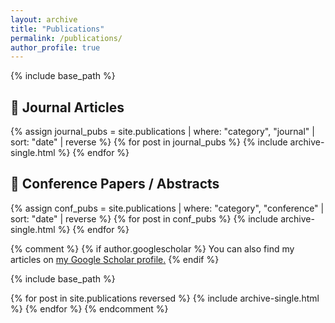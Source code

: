 ```yaml
---
layout: archive
title: "Publications"
permalink: /publications/
author_profile: true
---
```

{% include base_path %}

## 🧪 Journal Articles
{% assign journal_pubs = site.publications | where: "category", "journal" | sort: "date" | reverse %}
{% for post in journal_pubs %}
  {% include archive-single.html %}
{% endfor %}

## 🧠 Conference Papers / Abstracts
{% assign conf_pubs = site.publications | where: "category", "conference" | sort: "date" | reverse %}
{% for post in conf_pubs %}
  {% include archive-single.html %}
{% endfor %}


{% comment %}
{% if author.googlescholar %}
  You can also find my articles on <u><a href="{{author.googlescholar}}">my Google Scholar profile</a>.</u>
{% endif %}

{% include base_path %}

{% for post in site.publications reversed %}
  {% include archive-single.html %}
{% endfor %}
{% endcomment %}
